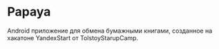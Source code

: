 # Papaya
Android приложение для обмена бумажными книгами, созданное на хакатоне YandexStart от TolstoyStarupCamp.

